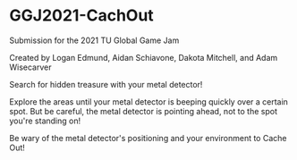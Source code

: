 # GGJ2021-CachOut
Submission for the 2021 TU Global Game Jam

Created by Logan Edmund, Aidan Schiavone, Dakota Mitchell, and Adam Wisecarver

Search for hidden treasure with your metal detector!

Explore the areas until your metal detector is beeping quickly over a certain spot. But be careful, the metal detector is pointing ahead, not to the spot you're standing on!

Be wary of the metal detector's positioning and your environment to Cache Out!
